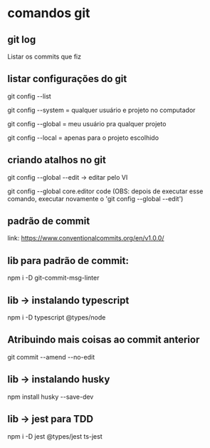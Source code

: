 # comandos git

## git log
Listar os commits que fiz

## listar configurações do git

git config --list

git config --system = qualquer usuário e projeto no computador

git config --global = meu usuário pra qualquer projeto

git config --local = apenas para o projeto escolhido


## criando atalhos no git

git config --global --edit -> editar pelo VI

git config --global core.editor code 
(OBS: depois de executar esse comando, executar novamente o 'git config --global --edit')

## padrão de commit

link: https://www.conventionalcommits.org/en/v1.0.0/

## lib para padrão de commit:

npm i -D git-commit-msg-linter

## lib -> instalando typescript

npm i -D typescript @types/node

## Atribuindo mais coisas ao commit anterior

git commit --amend --no-edit

## lib -> instalando husky

npm install husky --save-dev

## lib -> jest para TDD

npm i -D jest @types/jest ts-jest